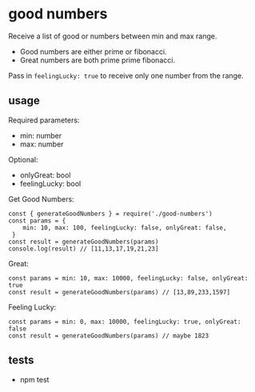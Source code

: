 # good numbers

Receive a list of good or numbers between min and max range.

- Good numbers are either prime or fibonacci.
- Great numbers are both prime prime fibonacci.

Pass in `feelingLucky: true` to receive only one number from the range.

## usage

Required parameters:

- min: number
- max: number

Optional:

- onlyGreat: bool
- feelingLucky: bool

Get Good Numbers:

    const { generateGoodNumbers } = require('./good-numbers')
    const params = {
        min: 10, max: 100, feelingLucky: false, onlyGreat: false,
     }
    const result = generateGoodNumbers(params)
    console.log(result) // [11,13,17,19,21,23]

Great:

    const params = min: 10, max: 10000, feelingLucky: false, onlyGreat: true
    const result = generateGoodNumbers(params) // [13,89,233,1597]

Feeling Lucky:

    const params = min: 0, max: 10000, feelingLucky: true, onlyGreat: false
    const result = generateGoodNumbers(params) // maybe 1823

## tests

- npm test
